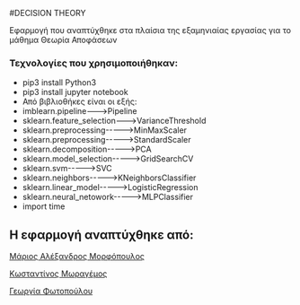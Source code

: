#DECISION THEORY 

Εφαρμογή που αναπτύχθηκε στα πλαίσια της εξαμηνιαίας εργασίας για το μάθημα Θεωρία Αποφάσεων




### Τεχνολογίες που χρησιμοποιήθηκαν:

* pip3 install Python3 
* pip3 install jupyter notebook
* Από βιβλιοθήκες είναι οι εξής: 
* imblearn.pipeline--->Pipeline
* sklearn.feature_selection--->VarianceThreshold
* sklearn.preprocessing----->MinMaxScaler 
* sklearn.preprocessing----->StandardScaler
* sklearn.decomposition----->PCA
* sklearn.model_selection----->GridSearchCV
* sklearn.svm----->SVC
* sklearn.neighbors----->KNeighborsClassifier
* sklearn.linear_model----->LogisticRegression
* sklearn.neural_netowork----->MLPClassifier
* import time







## Η εφαρμογή αναπτύχθηκε από:
[Μάριος Αλέξανδρος Μορφόπουλος](https://github.com/MariosMorfopoulos)

[Κωσταντίνος Μωραγέμος](https://github.com/kmoras7)

[Γεωργία Φωτοπούλου](https://github.com/Jofoto)
